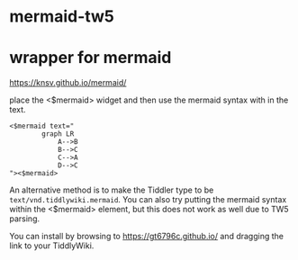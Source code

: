 # mermaid-tw5

# wrapper for mermaid
https://knsv.github.io/mermaid/

place the <$mermaid> widget and then use the mermaid syntax with in the text.

~~~~
<$mermaid text="
        graph LR
            A-->B
            B-->C
            C-->A
            D-->C
"><$mermaid>
~~~~


An alternative method is to make the Tiddler type to be ``text/vnd.tiddlywiki.mermaid``.
You can also try putting the mermaid syntax within the <$mermaid> element, but this does not work as well due to TW5 parsing.

You can install by browsing to https://gt6796c.github.io/ and dragging the link to your TiddlyWiki.

